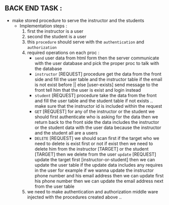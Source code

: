 ## BACK END TASK : 

* make stored procedure to serve the instructor and the students 
    - Implementation steps : 
        1. first the instructor is a user 
        2. second the student is a user 
        3. this `procedure` should serve with the `authentication` and `authorization`
        4. required operations on each proc : 
            - `send` user data from html form then the server communicate with the user database and pick the proper proc to talk with the database
            - `instructor` [REQUEST] procedure get the data from the front side and fill the user table and the instructor table if the email is not exist before || else [user-exists] send message to the front tell him that the user is exist and login instead 
            - `student` [REQUEST] procedure take the data from the front and fill the user table and the student table if not exists .. make sure that the instructor id is included within the request
            - `GET` [REQUEST] for any of the instructor or the student we should first authenticate who is asking for the data then we return back to the front side the data includes the instructor or the student data with the user data because the instructor and the student all are a users 
            - `DELETE` [REQUEST] we should scan first if the target who we need to delete is exist first or not if exist then we need to delete him from the instructor [TARGET] or the student [TARGET] then we delete from the user 
            `update` [REQUEST] update the target first [instructor-or-student] then we can update the user table if the update data includes any requires in the user for example if we wanna update the instructor phone number and his email address then we can update first his phone number then we can update the email address next from the user table 
        5. we need to make authentication and authorization middle ware injected with the procedures created above .. 

